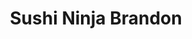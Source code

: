 ---
layout: place
title: "Sushi Ninja Brandon"
permalink: /florida/brandon/sushi-ninja-brandon.html
stateAbbr: FL
stateName: Florida
cityName: Brandon
seo:
  name: "Sushi Ninja Brandon"
  type: Restaurant
  links: null
description: "Sushi Ninja Brandon serves delicious sushi in Brandon, Florida. Try fresh Japanese dishes for a great dining experience. "
place_id: ChIJVVVVVXbSwogRNt8Dbp7DugQ
photos:
  - name: >-
      places/ChIJVVVVVXbSwogRNt8Dbp7DugQ/photos/AeeoHcJq3QHF8he9Yl9rXKegjmyBocetCQdiRHnz1MmWo1SVU5O9tFFRTyR9cPRV42s51QRvpkMrGvw6wFn_Sv2serFktJnylZ2ZJQq8AZP-BwMjDcFfErDK5m1Pc3vFvy5yT3N0e8NFP08oPsq2P-0CYP6SfIdnRBbb4O2hMBOgf1TQ-HpGEnlArFYiPDT8gi2ccrdAw6uO9JTj_ECyhFFgpOu-ntE2oESM5043ENCX51uFM60XhhzDNQknqysiTVV9vERD4ujowNEHPkNlkmWeqXXgu8VFOzj13YLcOJGYiYqmfPLEh-VWAD-n_Pdy7XOPk5r0ltZvLgyru8JCF-Nu_Ea1_7UjchVrkulR_ybBMq7JVCUuXW6KGgaXuIaqm2nTAcZ0-5xEmyk6mLVM-tDY7MbYNPdQmGs5CV01OzJnyM8ljA
    widthPx: 4032
    heightPx: 3024
    authorAttributions:
      - displayName: Joe Pezzulich
        uri: https://maps.google.com/maps/contrib/101906663790053950545
        photoUri: >-
          https://lh3.googleusercontent.com/a-/ALV-UjV--tzGsLlT02S0g4iItbtInqTcKI_RSd1VrGX8HrpODkFdWjL3=s100-p-k-no-mo
    flagContentUri: >-
      https://www.google.com/local/imagery/report/?cb_client=maps_api_places.places_api&image_key=!1e10!2sCIHM0ogKEICAgICaj4PCAQ&hl=en-US
    googleMapsUri: >-
      https://www.google.com/maps/place//data=!3m4!1e2!3m2!1sCIHM0ogKEICAgICaj4PCAQ!2e10!4m2!3m1!1s0x88c2d27655555555:0x4bac39e6e03df36
  - name: >-
      places/ChIJVVVVVXbSwogRNt8Dbp7DugQ/photos/AeeoHcKwmFie3yurylcrK0IqTISr77q-MxY22pKSQwHG5d3KUaz5fTeTnjSKrBJ8Fn40SHFjzGR9LGEP7iNG0IaFYVMRk78ErVAqnKkK9ZBBg5c00WrCtd2GqykKcK-JVlo6c8sAN0wMntKfPYSzDchDpZGuMq9zNVoW8V01t3kId9gCDvrLOhzUMNaveL7X_RWGWZojHmaSjxB3pwFMZJ6Nrs2yQlc6qddyi56XKpu8ucq4di-PIHyTD1o0w8smubFWV1Nqkx_9KERHwE9zpGMfAtemWu7ZjDjvBmKDbdeMVeCdUDGajQMbMEKAXmMu09vZozD1epCwBqxD12gYXAV8PWwCCdgMe7q4X9vHvHbQQFieZlyJK44bicuksd2QhXXsN3Vq6Z8uvvBMWMhKNzfDq3w3i2d_XjKLPnBtRX0k3l-LHQ
    widthPx: 4032
    heightPx: 3024
    authorAttributions:
      - displayName: Jason Olson
        uri: https://maps.google.com/maps/contrib/117472096528621405239
        photoUri: >-
          https://lh3.googleusercontent.com/a-/ALV-UjVJyz1ooZljhz5jl2-_-VSjMrSQF3vRd-YqQYX-eigWwFAvk5Ov=s100-p-k-no-mo
    flagContentUri: >-
      https://www.google.com/local/imagery/report/?cb_client=maps_api_places.places_api&image_key=!1e10!2sCIHM0ogKEICAgMDo7OeqEw&hl=en-US
    googleMapsUri: >-
      https://www.google.com/maps/place//data=!3m4!1e2!3m2!1sCIHM0ogKEICAgMDo7OeqEw!2e10!4m2!3m1!1s0x88c2d27655555555:0x4bac39e6e03df36
  - name: >-
      places/ChIJVVVVVXbSwogRNt8Dbp7DugQ/photos/AeeoHcIBixSVX1v6FLB-HUovUDO5AzXeTq-95pjGGI_H83K7D76kStz5nbtZ-PR7U4QKW5LSMSPAHtPlN8gQtLlCSEMA2jLtCRwJQLIiB9s1aSBfqMR31CxomM6yLnZXiXial-Ac3wlsn7Llb-1Q8OHBg7x5WGIEptxP3pwO483amnhvfGkx9AVH52PeHGAQpy3SrA3xZKHyTn7wu-xQEjN7TzSy5chjbfpqZkNONmtCmzNfSC_79CFA-a2mBT-pT9TViSAFs_HFi-UYkVH5LLIjbrvWswHgVfPH_h5HTcOUluPE81OY0h78o5EnOJ-hS-_NdgDiG04Ru5eqtzwTFLJbf5uQJKcvdbpGuKIWbM4z36jeCXzSCm8vY--cCJwvOXkQGYVKO3dti9hCIYobG7fyMuSjbSaIyc-wrDbDRGztFFk
    widthPx: 4048
    heightPx: 3036
    authorAttributions:
      - displayName: TJ F
        uri: https://maps.google.com/maps/contrib/117667473988359691083
        photoUri: >-
          https://lh3.googleusercontent.com/a-/ALV-UjVPC1dVwaGn6KXWxnefL6uUstyfmGFHywqDA_NcN2nOGwS5ahPi=s100-p-k-no-mo
    flagContentUri: >-
      https://www.google.com/local/imagery/report/?cb_client=maps_api_places.places_api&image_key=!1e10!2sCIHM0ogKEICAgICkvOP2Gg&hl=en-US
    googleMapsUri: >-
      https://www.google.com/maps/place//data=!3m4!1e2!3m2!1sCIHM0ogKEICAgICkvOP2Gg!2e10!4m2!3m1!1s0x88c2d27655555555:0x4bac39e6e03df36
  - name: >-
      places/ChIJVVVVVXbSwogRNt8Dbp7DugQ/photos/AeeoHcLIPeuCuP5VGpkgEUjOPPOUU8S5O4NBd_540nGjYAXVDOkRjti-a3yLIph8wEVo1o7wHO_ETIQ0HFXuK3XDZym2vmw3MG27svfeYBR5gcamriFVDIV-ioIctu933GiBcQS0No_OVcstmkarIf3WZWAIO-Sw2vVlPPUiHQf1dGDGCZNml-QfOeJM4RyoljseucGFAOuMeAZ63-muBbWmzAAqpMtHyfqME6KA_ARm6Fnw1uvAMkVcbaHZk0vVHgVwB2V6VIsDtZUSyc8Jxm4wHXnRhe84jQ6gfpwI1p4ajFmucwEBzSNPy9Ak-b94C1G_GJORcbrh1sZuChdNLfrUQHXxGvGnRwpfnQhugDxb2PihHgrhaHalpoGbwRcy91W5muRv47FIwwTk_Xuykwy0VSF2sqT3kMDQNoYcD2xNDqV_BYZK
    widthPx: 4023
    heightPx: 2295
    authorAttributions:
      - displayName: Jason Olson
        uri: https://maps.google.com/maps/contrib/117472096528621405239
        photoUri: >-
          https://lh3.googleusercontent.com/a-/ALV-UjVJyz1ooZljhz5jl2-_-VSjMrSQF3vRd-YqQYX-eigWwFAvk5Ov=s100-p-k-no-mo
    flagContentUri: >-
      https://www.google.com/local/imagery/report/?cb_client=maps_api_places.places_api&image_key=!1e10!2sCIHM0ogKEICAgMDo7Oeq0wE&hl=en-US
    googleMapsUri: >-
      https://www.google.com/maps/place//data=!3m4!1e2!3m2!1sCIHM0ogKEICAgMDo7Oeq0wE!2e10!4m2!3m1!1s0x88c2d27655555555:0x4bac39e6e03df36
  - name: >-
      places/ChIJVVVVVXbSwogRNt8Dbp7DugQ/photos/AeeoHcLP_zeWOB2Auuq8KbgtR3-EPZPQLcrtcDvtagU1Xj3oC9DwsODeiKVf9OVzYxIcahhhNesoiU4gYM3sBSJ2CLyMZqc16ZA4PBAeCe-CUYR2GJtyKyfPJ18gH7S1kelz9qJDdpc3SMLwSVurrZKmrOvHHwV0SCGJDyCrj5GpR9bneekgqakvDZmbUuEe8pyiHo3jHCipxYMAiev0Gud9XWyXfNuWl7fCpsizuDoAc4Vw8fT_wMMaXUS9h5rMs_OUN5s2cuJQySB10ne0AUuU4NAi7JA9MV3P66UpwujB5k5JIYQ_k27ll7ri9hkzwZIYHyBYkAMd7oZkxuv8XEZEBThFQNDzNTDZd9nKomTOPQDSzTJwxSxRokOq6HBBx4Y9t674Mf7MeftWq7A2bYjWgZ-Xs5dTx9PbAAph6-4eRgV7o_w
    widthPx: 4032
    heightPx: 3024
    authorAttributions:
      - displayName: Jason Olson
        uri: https://maps.google.com/maps/contrib/117472096528621405239
        photoUri: >-
          https://lh3.googleusercontent.com/a-/ALV-UjVJyz1ooZljhz5jl2-_-VSjMrSQF3vRd-YqQYX-eigWwFAvk5Ov=s100-p-k-no-mo
    flagContentUri: >-
      https://www.google.com/local/imagery/report/?cb_client=maps_api_places.places_api&image_key=!1e10!2sCIHM0ogKEICAgMDo7Oeq4wE&hl=en-US
    googleMapsUri: >-
      https://www.google.com/maps/place//data=!3m4!1e2!3m2!1sCIHM0ogKEICAgMDo7Oeq4wE!2e10!4m2!3m1!1s0x88c2d27655555555:0x4bac39e6e03df36
  - name: >-
      places/ChIJVVVVVXbSwogRNt8Dbp7DugQ/photos/AeeoHcKLNS13oMkSJrFEVv5boOV7acwARBznilm3C6jdCYAHF60J8LdSjy-mAlM4F5yHdxxEDTBhXrlMFZ2qVpQxn7AZwYBZy5zMb7u4D3YYssTvXTBBPz1loaa-_nujNmImiZtLHHb5WjwQKgky7Xq2uIgi10zTuQgYTgWronjh1y1XiVuj72iazZXejmsfrJ95RDB5FB8acV9QdPXrxWdtaHNugmLK3jS1KiIbb-oNh5LuBWXyeEMJOJoG54UF0LlWcIGncE6Htv6H1Y3Ls0ppsHjrNaIMT0XLhV3zZiCm-Hpn89dPVswnAQAhXtET_5_Q9jZNiw8cb4Ytc2RQZx0BcLulGwTx_Lrp-3clR5rujJMFABg0R6Jj0_O2K-e-fYo84LwreFR4Qob1Bt1mKXeutVAUWclFzkLtJwDZ-AYQ2yx1Vtdp
    widthPx: 4000
    heightPx: 3000
    authorAttributions:
      - displayName: Alice Rutland
        uri: https://maps.google.com/maps/contrib/112000470164333236668
        photoUri: >-
          https://lh3.googleusercontent.com/a/ACg8ocLZZMVKb9pldKrqVcpmA5Ir6EoeH9OI47xQZIEutxjx8dzt2g=s100-p-k-no-mo
    flagContentUri: >-
      https://www.google.com/local/imagery/report/?cb_client=maps_api_places.places_api&image_key=!1e10!2sCIHM0ogKEICAgIDL3_OO9QE&hl=en-US
    googleMapsUri: >-
      https://www.google.com/maps/place//data=!3m4!1e2!3m2!1sCIHM0ogKEICAgIDL3_OO9QE!2e10!4m2!3m1!1s0x88c2d27655555555:0x4bac39e6e03df36
  - name: >-
      places/ChIJVVVVVXbSwogRNt8Dbp7DugQ/photos/AeeoHcLzvRYMyvoHr2B1C_5zWDpaZHrYHIDQs92gccsDXP_ULHdqZWYdCNE4q1is6YKBgUpW6jm54FA9VD-l5JE_CR8fcV9_vzCl8gynd_9NwdZuBUcmhtx1ho0cqu3PSgTJLm4iuDsLcCIs3XcolKBgIfKeKyUCZ231irtkaGtGE6AKelOpVooNP6JJWdGRywn8k6hEa9LWVKusb15yO0k9-K-EpmASlOBjTyJEhGDTUZgMPIA4K-sqaHe9FrJsWhy6Wfy6JPxkD1iwRGm1zpIpRrbYF9IprvHBWZKcpLbO2FR8KEd-7cGqUxG87PgVcX-a4Slp1cXl651H79YkqSiRRyeO-Hh1ObhVtTkQiem-qpIzP7dplgXkGsbkCiVtzzTOkd5lDMCMboTEVwAu12uIs6g1jjWAaCvN19jgvHvtXKJc5g
    widthPx: 4000
    heightPx: 3000
    authorAttributions:
      - displayName: Joe Pezzulich
        uri: https://maps.google.com/maps/contrib/101906663790053950545
        photoUri: >-
          https://lh3.googleusercontent.com/a-/ALV-UjV--tzGsLlT02S0g4iItbtInqTcKI_RSd1VrGX8HrpODkFdWjL3=s100-p-k-no-mo
    flagContentUri: >-
      https://www.google.com/local/imagery/report/?cb_client=maps_api_places.places_api&image_key=!1e10!2sCIHM0ogKEICAgIDHosCqNQ&hl=en-US
    googleMapsUri: >-
      https://www.google.com/maps/place//data=!3m4!1e2!3m2!1sCIHM0ogKEICAgIDHosCqNQ!2e10!4m2!3m1!1s0x88c2d27655555555:0x4bac39e6e03df36
  - name: >-
      places/ChIJVVVVVXbSwogRNt8Dbp7DugQ/photos/AeeoHcK1I-hDA8Mpmp5BzH8Lsn7gHFAis9OO-Bdr0P03oc7Hq9LiztG6WItppfuAQzFFZbdMeFk5WmU4CrapLW3M78dJQzziaKf0zTp21C-rTcTrsYVsXd77T8KfetduBycESvwi9Hzwtz0BvhagdyyWHGW_OTX-lZOzTrsyGLo1ne5YLRoA2GFu7PQT8-IFuiYOhA_5W1gK0TUSCCFvDlfzw-r6RNS6QP_fr1DRVQWujfbEu1kl4tO6DL0a9-K-wxpB1360E1-v25QJad0NvK9ph22XbgR_dJEjAQXLBXrsF6BjhlHcS_PbH67yBrsRGijqknJC6LqaXMS5Kh5020FX8ZbdFoljuOhqneBjIADiIPWLe1NGpHMMf4enV3Ar2upfsGDr17G0k6h3JKDuZfd4jJFM7DFxqJ-WqiZ2hgnsxXA
    widthPx: 3024
    heightPx: 4032
    authorAttributions:
      - displayName: Catherine Coats Musselman
        uri: https://maps.google.com/maps/contrib/102729036328119731166
        photoUri: >-
          https://lh3.googleusercontent.com/a-/ALV-UjVp72GBOihMFt-u6C9ukMM9qj_lZbavyAYqxjZ-8mg2PhyawvbY=s100-p-k-no-mo
    flagContentUri: >-
      https://www.google.com/local/imagery/report/?cb_client=maps_api_places.places_api&image_key=!1e10!2sCIHM0ogKEICAgIDPsuv2fw&hl=en-US
    googleMapsUri: >-
      https://www.google.com/maps/place//data=!3m4!1e2!3m2!1sCIHM0ogKEICAgIDPsuv2fw!2e10!4m2!3m1!1s0x88c2d27655555555:0x4bac39e6e03df36
  - name: >-
      places/ChIJVVVVVXbSwogRNt8Dbp7DugQ/photos/AeeoHcJkcS-7yVCsw3Bft0LXbvm64fAAbZRe38W-Uv6nZUg-MwgFF_3EOjK-3kvmxnmTDxeDPAEMWPz9zN8AenBu9S_L23-uXGPzdRDjCnYngFoXfvO-W3VLCUjloPr7x6aYBKOUpjSP8NqlLUcjKdMHR1-eGjVPn1z3W8FOZTlzW00vXUlqP7ap6lEbOCCvmeTBbvXhEpZi3Tby2uAH45DNxy0HZ8aF0voTxdDz24cYRz3_8jDBa6K-lGt3TU5MJM1vrx3BIGHQnlR7uxRmWiYOWuIaXbcroYPUQ1-SPO_utCcoWIAVr3M8QLsQUrDOTcBt7Yly4LbqDK2HouPvupi8lJALcjlOw-eYzXDQBIAlwk7KDPBxwDSYxEJcRr7ZKGNP96A-tBoqoehPxfan31n_AkWpRdhimUXN3nrFxadoXgZI8g
    widthPx: 4000
    heightPx: 3000
    authorAttributions:
      - displayName: Donald Lee
        uri: https://maps.google.com/maps/contrib/112547923288455454697
        photoUri: >-
          https://lh3.googleusercontent.com/a-/ALV-UjU5XU9nWDN-qu65GCLIBuI6LdjXSGjecPASXNVA2ZK5R7yHmdTbLQ=s100-p-k-no-mo
    flagContentUri: >-
      https://www.google.com/local/imagery/report/?cb_client=maps_api_places.places_api&image_key=!1e10!2sCIHM0ogKEICAgIC9qMOYMA&hl=en-US
    googleMapsUri: >-
      https://www.google.com/maps/place//data=!3m4!1e2!3m2!1sCIHM0ogKEICAgIC9qMOYMA!2e10!4m2!3m1!1s0x88c2d27655555555:0x4bac39e6e03df36
  - name: >-
      places/ChIJVVVVVXbSwogRNt8Dbp7DugQ/photos/AeeoHcIC3l5NcsnY0Ml6bAYybD-ZUMOH_6h4k8V8A0oXxy-HgILjNCNZUl2ZkJHF8xmWjkFMwLKAmAWUKD2HW1-YWBAowY6Tu1vXRXUamh8Ev7M9nu3M8sp1ZiX3f2X6TPZFymJsUoEes3_SEuY9cCP2kr6L0E1k1ld_ND0uCr9hKGpB3qyishR526zD1uRu4-PjSFR4OVtp0hy_ukPcV2uHMTKcbKZ5lFrOBZdz763Bbz-JzP4xjwhVgAi2RXhVsqkVU_6z1-rOKlwGjPryFxfLeJ5lzowWASZBMB_eAVPIc63Ql-fCwT2pMP9TIa5pMNVtelWKjTPrIYKc66yc0IdCFVShv1M6cDZMUhomJVM48T15lx3ZtCnHn6SZ-F1Vn3569tsTrFN91SGrhXniLozjqOc399_WVcGsSJyam4WLfYexjw
    widthPx: 4000
    heightPx: 3000
    authorAttributions:
      - displayName: Philip Kidd
        uri: https://maps.google.com/maps/contrib/109429671108994077745
        photoUri: >-
          https://lh3.googleusercontent.com/a/ACg8ocLdm1ym4G0h7DZFH-k1OxH3KooMuqUS5FMXwQMCllwU1GohXg=s100-p-k-no-mo
    flagContentUri: >-
      https://www.google.com/local/imagery/report/?cb_client=maps_api_places.places_api&image_key=!1e10!2sCIHM0ogKEICAgICj-Ij8Cw&hl=en-US
    googleMapsUri: >-
      https://www.google.com/maps/place//data=!3m4!1e2!3m2!1sCIHM0ogKEICAgICj-Ij8Cw!2e10!4m2!3m1!1s0x88c2d27655555555:0x4bac39e6e03df36
address: 903 E Bloomingdale Ave, Brandon, FL 33511, USA
street: 903 E Bloomingdale Ave
city: Brandon
state: FL
zip: '33511'
country: USA
neighborhood: null
latitude: '27.890863'
longitude: '-82.272319'
accessibility_options:
  wheelchairAccessibleParking: true
  wheelchairAccessibleEntrance: true
  wheelchairAccessibleRestroom: true
  wheelchairAccessibleSeating: true
business_status: OPERATIONAL
name: Sushi Ninja Brandon
google_maps_links:
  directionsUri: >-
    https://www.google.com/maps/dir//''/data=!4m7!4m6!1m1!4e2!1m2!1m1!1s0x88c2d27655555555:0x4bac39e6e03df36!3e0
  placeUri: https://maps.google.com/?cid=340799807037890358
  writeAReviewUri: >-
    https://www.google.com/maps/place//data=!4m3!3m2!1s0x88c2d27655555555:0x4bac39e6e03df36!12e1
  reviewsUri: >-
    https://www.google.com/maps/place//data=!4m4!3m3!1s0x88c2d27655555555:0x4bac39e6e03df36!9m1!1b1
  photosUri: >-
    https://www.google.com/maps/place//data=!4m3!3m2!1s0x88c2d27655555555:0x4bac39e6e03df36!10e5
primary_type: Japanese Restaurant
opening_hours:
  regular: null
  current: null
secondary_opening_hours:
  regular:
    weekdayDescriptions: null
    type: null
  current:
    weekdayDescriptions: null
    type: null
phone: null
price_level: null
price_range: null
rating: null
rating_count: 0
website: null
reviews: null
parking_options: null
payment_options: null
allow_dogs: null
curbside_pickup: null
delivery: null
dine_in: null
good_for_children: null
good_for_groups: null
good_for_sports: null
live_music: null
menu_for_children: null
outdoor_seating: null
reservable: null
restroom: null
serves_beer: null
serves_breakfast: null
serves_brunch: null
serves_cocktails: null
serves_coffee: null
serves_dinner: null
serves_dessert: null
serves_lunch: null
serves_vegetarian_food: null
serves_wine: null
takeout: null
update_category: essentials
summary: null

---